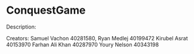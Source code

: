 # ConquestGame
Description:

Creators:
Samuel Vachon 40281580,
Ryan Medlej 40199472
Kirubel Asrat 40153970
Farhan Ali Khan 40287970
Youry Nelson 40343198
